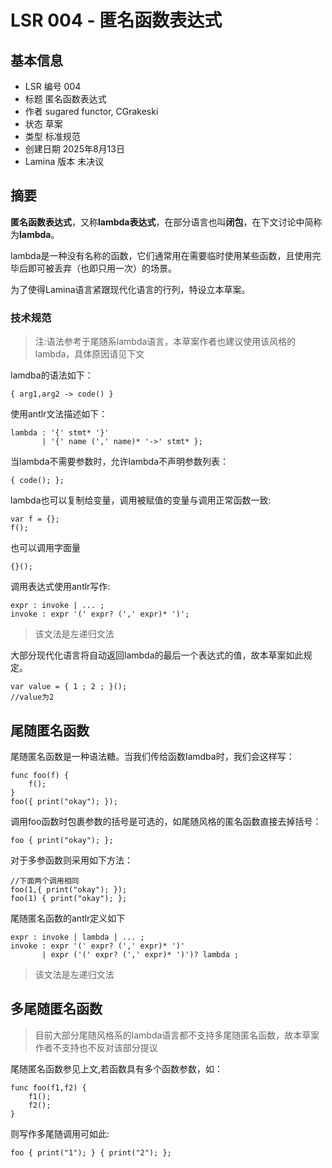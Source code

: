 # LSR 004 - 匿名函数表达式

## 基本信息

- LSR 编号 004
- 标题 匿名函数表达式
- 作者 sugared functor, CGrakeski
- 状态 草案
- 类型 标准规范
 - 创建日期 2025年8月13日
- Lamina 版本 未决议

## 摘要

**匿名函数表达式**，又称**lambda表达式**，在部分语言也叫**闭包**，在下文讨论中简称为**lambda**。

lambda是一种没有名称的函数，它们通常用在需要临时使用某些函数，且使用完毕后即可被丢弃（也即只用一次）的场景。

为了使得Lamina语言紧跟现代化语言的行列，特设立本草案。

### 技术规范

> 注:语法参考于尾随系lambda语言，本草案作者也建议使用该风格的lambda，具体原因请见下文

lamdba的语法如下：

```lamina
{ arg1,arg2 -> code() }
```

使用antlr文法描述如下：

```antlr
lambda : '{' stmt* '}'
       | '{' name (',' name)* '->' stmt* };
```

当lambda不需要参数时，允许lambda不声明参数列表：

```lamina
{ code(); };
```

lambda也可以复制给变量，调用被赋值的变量与调用正常函数一致:

```lamina
var f = {};
f();
```

也可以调用字面量

```lamina
{}();
```

调用表达式使用antlr写作:

```antlr
expr : invoke | ... ;
invoke : expr '(' expr? (',' expr)* ')';
```

>该文法是左递归文法

大部分现代化语言将自动返回lambda的最后一个表达式的值，故本草案如此规定。

```lamina
var value = { 1 ; 2 ; }();
//value为2
```

## 尾随匿名函数

尾随匿名函数是一种语法糖。当我们传给函数lamdba时，我们会这样写：

```lamina
func foo(f) {
    f();
}
foo({ print("okay"); });
```

调用foo函数时包裹参数的括号是可选的，如尾随风格的匿名函数直接去掉括号：

```lamina
foo { print("okay"); };
```

对于多参函数则采用如下方法：

```lamina
//下面两个调用相同
foo(1,{ print("okay"); });
foo(1) { print("okay"); };
```

尾随匿名函数的antlr定义如下

```antlr
expr : invoke | lambda | ... ;
invoke : expr '(' expr? (',' expr)* ')'
       | expr ('(' expr? (',' expr)* ')')? lambda ;
```

>该文法是左递归文法

## 多尾随匿名函数

>目前大部分尾随风格系的lambda语言都不支持多尾随匿名函数，故本草案作者不支持也不反对该部分提议

尾随匿名函数参见上文,若函数具有多个函数参数，如：

```lamina
func foo(f1,f2) {
    f1();
    f2();
}
```

则写作多尾随调用可如此:

```lamina
foo { print("1"); } { print("2"); };
```
